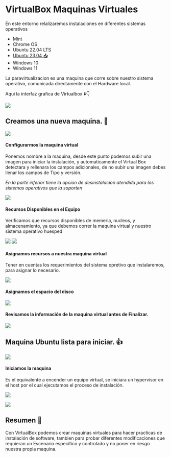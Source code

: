 # VirtualBox Maquinas Virtuales

En este entorno relalizaremos instalaciones en diferentes sistemas operativos 

* Mint
* Chrome OS
* Ubuntu 22.04 LTS
* [Ubuntu 23.04 📥](/InstalaciónUbuntu.md) 
* Windows 10
* Windows 11

La paravirtualizacion es una maquina que corre sobre nuestro sistema operativo, comunicada directamente con el Hardware local.

Aqui la interfaz grafica de  Virtualbox ⬇️👇

![][img1]

## Creamos una nueva maquina. 🫰

![][img2]

#### Configurarmos la maquina virtual

Ponemos nombre a la maquina, desde este punto podemos subir una imagen para iniciar la instalación, y automaticamente el Virtual Box detectara y rellenara los campos adicionales, de no subir una imagen debes llenar los campos de Tipo y versión.

*En la parte inferior tiene la opcion de desinstalacion atendida para los sistemas operativos que la soporten*

![][img3]

#### Recursos Disponibles en el Equipo

Verificamos que recursos disponibles de memeria, nucleos, y almacenamiento, ya que debemos correr la maquina virtual y nuestro sistema operativo huesped

![][img4]
![][img6]

#### Asignamos recursos a nuestra maquina virtual

Tener en cuentas los requerimientos del sistema opretivo que instalaremos, para asignar lo necesario.

![][img5]

#### Asignamos el espacio del disco 

![][img7]

#### Revisamos la información de la maquina virtual antes de Finalizar.

![][img8]

## Maquina Ubuntu lista para iniciar. 👍

![][img9]

#### Iniciamos la maquina 

Es el equivalente a encender un equipo virtual, se iniciara un hypervisor en el host por el cual ejecutamos el proceso de instalación.

![][img10]

![][img11]

## Resumen 🤌

Con VirtualBox podemos crear maquinas virtuales para hacer practicas de instalación de software, tambien para probar diferentes modificaciones que requieran un Escenario especifico y controlado y no poner en riesgo nuestra propia maquina.







[img13]: /assets/Captura%20de%20pantalla%20(14).png

[img12]: /assets/Captura%20de%20pantalla%20(13).png

[img11]: /assets/Captura%20de%20pantalla%20(12).png

[img10]: /assets/Captura%20de%20pantalla%20(11).png

[img9]: /assets/Captura%20de%20pantalla%20(10).png

[img8]: /assets/Captura%20de%20pantalla%20(9).png

[img7]: /assets/Captura%20de%20pantalla%20(8).png

[img6]: /assets/Captura%20de%20pantalla%20(7).png

[img5]: /assets/Captura%20de%20pantalla%20(6).png

[img4]: /assets/Captura%20de%20pantalla%20(5).png

[img3]: /assets/Captura%20de%20pantalla%20(4).png

[img2]: /assets/Captura%20de%20pantalla%20(3).png

[img1]: /assets/Captura%20de%20pantalla%20(2).png